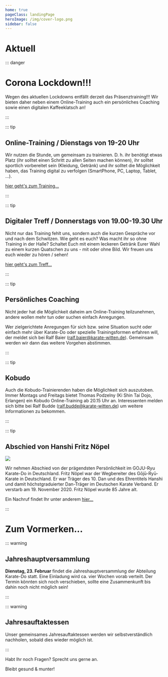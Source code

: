 ```yaml
---
home: true
pageClass: landingPage
heroImage: /img/cover-logo.png
sidebar: false
---
```


# Aktuell

::: danger 

# Corona Lockdown!!!

Wegen des aktuellen Lockdowns entfällt derzeit das Präsenztraining!!!
Wir bieten daher neben einem Online-Training auch ein persönliches Coaching sowie einen digitalen Kaffeeklatsch an! 

:::

::: tip  

## Online-Training / Dienstags von 19-20 Uhr

Wir nutzen die Stunde, um gemeinsam zu trainieren.
D. h. ihr benötigt etwas Platz (ihr solltet einen Schritt zu allen Seiten machen können), ihr solltet sportlich vorbereitet sein (Kleidung, Getränk) und ihr solltet die Möglichkeit haben, das Training digital zu verfolgen (SmartPhone, PC, Laptop, Tablet, ...).

[hier geht's zum Training...](https://www.gotomeet.me/SportRehaKemnade/tgw-karate-training)

:::

::: tip

## Digitaler Treff / Donnerstags von 19.00-19.30 Uhr

Nicht nur das Training fehlt uns, sondern auch die kurzen Gespräche vor und nach dem Schwitzen.
Wie geht es euch? Was macht ihr so ohne Training in der Halle? Schaltet Euch mit einem leckeren Getränk Eurer Wahl zu einem kurzen Quatschen zu uns - mit oder ohne Bild. Wir freuen uns euch wieder zu hören / sehen!

[hier geht's zum Treff...](https://www.gotomeet.me/SportRehaKemnade/tgw-karate-training)

:::

::: tip 

## Persönliches Coaching

Nicht jeder hat die Möglichkeit daheim am Online-Training teilzunehmen, andere wollen mehr tun oder suchen einfach Anregungen.

Wer zielgerichtete Anregungen für sich bzw. seine Situation sucht oder einfach mehr über Karate-Do oder spezielle Trainingsformen erfahren will, der meldet sich bei Ralf Baier (ralf.baier@karate-witten.de). Gemeinsam werden wir dann das weitere Vorgehen abstimmen.

:::

::: tip 

## Kobudo

Auch die Kobudo-Trainierenden haben die Möglichkeit sich auszutoben. Immer Montags und Freitags bietet Thomas Podzelny (Ki Shin Tai Dojo, Erlangen) ein Kobudo Online-Training ab 20.15 Uhr an.
Interessenten melden sich bitte bei Ralf Budde (ralf.budde@karate-witten.de) um weitere Informationen zu bekommen.

:::

::: tip 

## Abschied von Hanshi Fritz Nöpel

<img src="/wiki/fritz-noepel.jpg" class="imageRight" />

Wir nehmen Abschied von der prägendsten Persönlichkeit im GOJU-Ryu Karate-Do in Deutschland. Fritz Nöpel war der Wegbereiter des Gōjū-Ryū-Karate in Deutschland. Er war Träger des 10. Dan und des Ehrentitels Hanshi und damit höchstgraduierter Dan-Träger im Deutschen Karate Verband. Er verstarb am 19. November 2020. Fritz Nöpel wurde 85 Jahre alt.

Ein Nachruf findet Ihr unter anderem [hier...](https://www.karate-gkd.de/news/710-abschied-von-hanshi-fritz-noepel) 

:::

# Zum Vormerken...
 
::: warning 

## Jahreshauptversammlung

**Dienstag, 23. Februar** findet die Jahreshauptversammlung der Abteilung Karate-Do statt. Eine Einladung wird ca. vier Wochen vorab verteilt. Der Termin könnten sich noch verschieben, sollte eine Zusammenkunft bis dahin noch nicht möglich sein!

:::

::: warning 

## Jahresauftaktessen
 
Unser gemeinsames Jahresauftaktessen werden wir selbstverständlich nachholen, sobald dies wieder möglich ist.

:::
 
Habt Ihr noch Fragen?
Sprecht uns gerne an.
 
 
Bleibt gesund & munter!